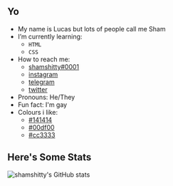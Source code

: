 ## Yo

- My name is Lucas but lots of people call me Sham
- I’m currently learning:
    * `HTML`
    * `CSS`
- How to reach me:
    * [shamshitty#0001](https://discord.com/channels/@me)
    * [instagram](https://www.instagram.com/shamshitty/)
    * [telegram](https://t.me/shamshitty)
    * [twitter](https://twitter.com/shamshitty_priv)
- Pronouns: He/They
- Fun fact: I'm gay
- Colours i like:
    * [#141414](https://www.htmlcsscolor.com/hex/141414)
    * [#00df00](https://www.htmlcsscolor.com/hex/00df00)
    * [#cc3333](https://www.htmlcsscolor.com/hex/cc3333)

## Here's Some Stats

![shamshitty's GitHub stats](https://github-readme-stats.vercel.app/api?username=shamshitty&show_icons=true&theme=dark)
